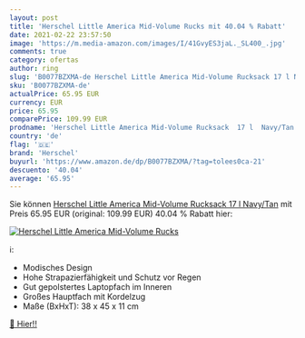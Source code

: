 ```yaml
---
layout: post
title: 'Herschel Little America Mid-Volume Rucks mit 40.04 % Rabatt'
date: 2021-02-22 23:57:50
image: 'https://m.media-amazon.com/images/I/41GvyES3jaL._SL400_.jpg'
comments: true
category: ofertas
author: ring
slug: 'B0077BZXMA-de Herschel Little America Mid-Volume Rucksack 17 l Navy/Tan'
sku: 'B0077BZXMA-de'
actualPrice: 65.95 EUR
currency: EUR
price: 65.95
comparePrice: 109.99 EUR
prodname: 'Herschel Little America Mid-Volume Rucksack  17 l  Navy/Tan'
country: 'de'
flag: '🇩🇪'
brand: 'Herschel'
buyurl: 'https://www.amazon.de/dp/B0077BZXMA/?tag=tolees0ca-21'
descuento: '40.04'
average: '65.95'
---
```


Sie können [Herschel Little America Mid-Volume Rucksack  17 l  Navy/Tan](https://www.amazon.de/dp/B0077BZXMA/?tag=tolees0ca-21) mit Preis 65.95 EUR (original: 109.99 EUR) 40.04 % Rabatt hier:

[![Herschel Little America Mid-Volume Rucks](https://m.media-amazon.com/images/I/41GvyES3jaL._SL400_.jpg)](https://www.amazon.de/dp/B0077BZXMA/?tag=tolees0ca-21)

ℹ️:

- Modisches Design
- Hohe Strapazierfähigkeit und Schutz vor Regen
- Gut gepolstertes Laptopfach im Inneren
- Großes Hauptfach mit Kordelzug
- Maße (BxHxT): 38 x 45 x 11 cm

[🛒 Hier!!](https://www.amazon.de/dp/B0077BZXMA/?tag=tolees0ca-21)
